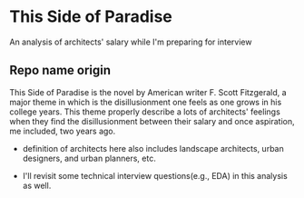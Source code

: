 # This Side of Paradise
An analysis of architects' salary while I'm preparing for interview
 
## Repo name origin
This Side of Paradise is the novel by American writer F. Scott Fitzgerald, a major theme in which is the disillusionment one feels as one grows in his college years. This theme properly describe a lots of architects' feelings when they find the disillusionment between their salary and once aspiration, me included, two years ago.

- definition of architects here also includes landscape architects, urban designers, and urban planners, etc. 

- I'll revisit some technical interview questions(e.g., EDA) in this analysis as well.
